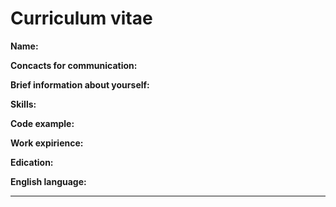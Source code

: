 # Curriculum vitae

**Name:** 

**Concacts for communication:** 

**Brief information about yourself:**

**Skills:**

**Code example:**

**Work expirience:** 

**Edication:**

**English language:**

***
